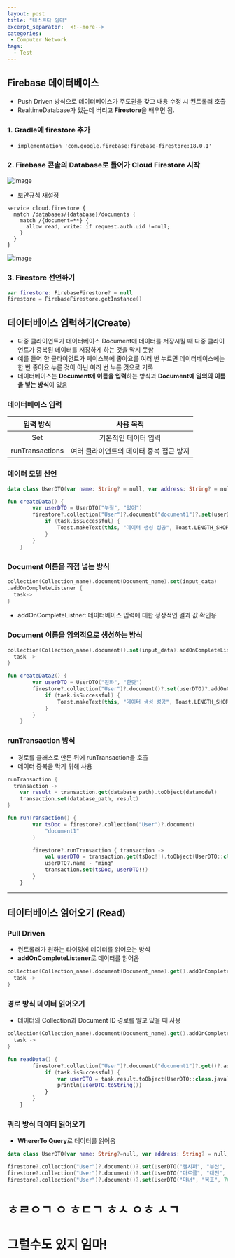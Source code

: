 ```yaml
---
layout: post
title: "테스트다 임마"
excerpt_separator:  <!--more-->
categories:
 - Computer Network
tags:
  - Test
---
```


<!--more-->

## Firebase 데이터베이스

* Push Driven 방식으로 데이터베이스가 주도권을 갖고 내용 수정 시 컨트롤러 호출
* RealtimeDatabase가 있는데 버리고 **Firestore**을 배우면 됨.

### 1. Gradle에 firestore 추가

* `implementation 'com.google.firebase:firebase-firestore:18.0.1'`

### 2. Firebase 콘솔의 Database로 들어가 Cloud Firestore 시작

![image](https://user-images.githubusercontent.com/28076542/53297039-e4e5fa80-385a-11e9-8498-727c1e8ec966.png)

* 보안규칙 재설정

```firestore
service cloud.firestore {
  match /databases/{database}/documents {
    match /{document=**} {
      allow read, write: if request.auth.uid !=null;
    }
  }
}
```

![image](https://user-images.githubusercontent.com/28076542/53392899-2b179700-39de-11e9-860b-7a481c32fbf5.png)

### 3. Firestore 선언하기

```kotlin
var firestore: FirebaseFirestore? = null
firestore = FirebaseFirestore.getInstance()
```

## 데이터베이스 입력하기(Create)

* 다중 클라이언트가 데이터베이스 Document에 데이터를 저장시킬 때 다중 클라이언트가 중복된 데이터를 저장하게 하는 것을 막지 못함
* 예를 들어 한 클라이언트가 페이스북에 좋아요를 여러 번 누르면 데이터베이스에는 한 번 좋아요 누른 것이 아닌 여러 번 누른 것으로 기록
* 데이터베이스는 **Document에 이름을 입력**하는 방식과 **Document에 임의의 이름을 넣는 방식**이 있음

### 데이터베이스 입력

|입력 방식|사용 목적|
|:----:|:----:|
|Set|기본적인 데이터 입력|
|runTransactions|여러 클라이언트의 데이터 중복 접근 방지|

### 데이터 모델 선언

```kotlin
data class UserDTO(var name: String? = null, var address: String? = null)
```

```kotlin
fun createData() {
        var userDTO = UserDTO("부질", "없어")
        firestore?.collection("User")?.document("document1")?.set(userDTO)?.addOnCompleteListener { task ->
            if (task.isSuccessful) {
                Toast.makeText(this, "데이터 생성 성공", Toast.LENGTH_SHORT).show()
            }
        }
    }
```

### Document 이름을 직접 넣는 방식

```kotlin
collection(Collection_name).document(Document_name).set(input_data)
.addOnCompleteListener {
  task->
}
```

* addOnCompleteListner: 데이터베이스 입력에 대한 정상적인 결과 값 확인용

### Document 이름을 임의적으로 생성하는 방식

```kotlin
collection(Collection_name).document().set(input_data).addOnCompleteListener {
  task ->
}
```

```kotlin
fun createData2() {
        var userDTO = UserDTO("진화", "한닷")
        firestore?.collection("User")?.document()?.set(userDTO)?.addOnCompleteListener { task ->
            if (task.isSuccessful) {
                Toast.makeText(this, "데이터 생성 성공", Toast.LENGTH_SHORT).show()
            }
        }
    }
```

### runTransaction 방식

* 경로를 클래스로 만든 뒤에 runTransaction을 호출
* 데이터 중복을 막기 위해 사용

```kotlin
runTransaction {
  transaction ->
    var result = transaction.get(database_path).toObject(datamodel)
    transaction.set(database_path, result)
}

fun runTransaction() {
        var tsDoc = firestore?.collection("User")?.document(
            "document1"
        )

        firestore?.runTransaction { transaction ->
            val userDTO = transaction.get(tsDoc!!).toObject(UserDTO::class.java)
            userDTO?.name - "ming"
            transaction.set(tsDoc, userDTO!!)
        }
    }
```

---

## 데이터베이스 읽어오기 (Read)

### Pull Driven

* 컨트롤러가 원하는 타이밍에 데이터를 읽어오는 방식
* **addOnCompleteListener**로 데이터를 읽어옴

```kotlin
collection(Collection_name).document(Document_name).get().addOnCompleteListener {
  task ->
}
```

### 경로 방식 데이터 읽어오기

* 데이터의 Collection과 Document ID 경로를 알고 있을 때 사용

```kotlin
collection(Collection_name).document(Document_name).get().addOnCompleteListener {
  task ->
}
```

```kotlin
fun readData() {
        firestore?.collection("User")?.document("document1")?.get()?.addOnCompleteListener { task ->
            if (task.isSuccessful) {
                var userDTO = task.result.toObject(UserDTO::class.java)
                println(userDTO.toString())
            }
        }
    }
```

### 쿼리 방식 데이터 읽어오기

* **WhererTo Query**로 데이터를 읽어옴

```kotlin
data class UserDTO(var name: String?=null, var address: String? = null, var age:Int? = null)
```

```kotlin
firestore?.collection("User")?.document()?.set(UserDTO("캘시퍼", "부산", 5))
firestore?.collection("User")?.document()?.set(UserDTO("마르클", "대전", 9))
firestore?.collection("User")?.document()?.set(UserDTO("마녀", "목포", 70))
```

# ㅎㄹㅇㄱ ㅇ ㅎㄷㄱ ㅎㅅ ㅇㅎ ㅅㄱ
# 그럴수도 있지 임마!